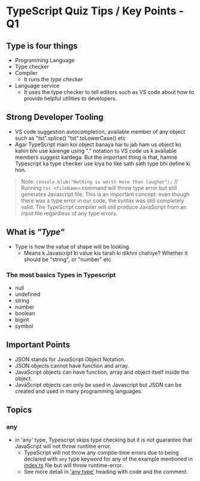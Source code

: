 # TypeScript Quiz Tips / Key Points - Q1

## Type is four things

- Programming Language
- Type checker
- Compiler
  - It runs the *type checker*
- Language service
  - It uses the type checker to tell editors such as VS code about how to provide helpful utilities to developers.

## Strong Developer Tooling

- VS code suggestion autocompletion, available member of any object such as "tst".splice() "tst".toLowerCase() etc
- Agar TypeScript main koi object banaya hai tu jab ham us object ko kahin bhi use karenge using "." notation tu VS code us k available members suggest kardega. But the important thing is that, hamne Typescript ka type checker use kiya ho like sath sath type bhi define ki hon.

>Note: `console.blub("Nothing is worth more than laugher");` // Running `tsc <fileName>` command will throw type error but still generates Javascript file.
This is an important concept: even though there was a type error in our code, the syntax was still completely valid. The TypeScript compiler will still produce JavaScript from an input file regardless of any type errors.

## What is *"Type"*

- Type is how the value of shape will be looking.
  - Means k Javascript ki value kis tarah ki dikhni chahiye? Whether it should be "string",  or "number" etc

### The most basics Types in Typescript

- null
- undefined
- string
- number
- boolean
- bigint
- symbol

## Important Points

- JSON stands for JavaScript Object Notation.
- JSON objects cannot have function and array.
- JavaScript objects can have function, array and object itself inside the object.
- JavaScript objects can only be used in Javascript but JSON can be created and used in many programming languages.

## Topics

### any

- in 'any' type, Typescript skips type checking but it is not guarantee that JavaScript will not throw runtime error.
  - TypeScript will not throw any compile-time errors due to being declared with `any` type keyword for any of the example mentioned in [index.ts](index.ts) file but will throw runtime-error.
  - See more detail in ['any type'](./index.ts) heading with code and the comment.